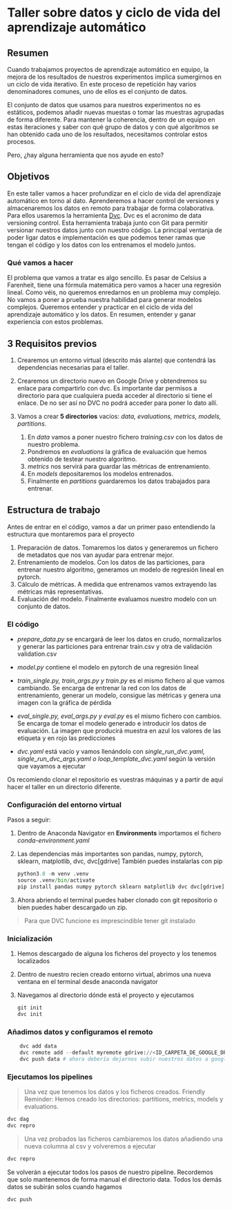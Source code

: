 # Taller sobre datos y ciclo de vida del aprendizaje automático

## Resumen

Cuando trabajamos proyectos de aprendizaje automático en equipo, la mejora de los resultados de nuestros experimentos implica sumergirnos en un ciclo de vida iterativo. En este proceso de repetición hay varios denominadores comunes, uno de ellos es el conjunto de datos.

El conjunto de datos que usamos para nuestros experimentos no es estáticos, podemos añadir nuevas muestas o tomar las muestras agrupadas de forma diferente. Para mantener la coherencia, dentro de un equipo en estas iteraciones y saber con qué grupo de datos y con qué algoritmos se han obtenido cada uno de los resultados, necesitamos controlar estos procesos.

Pero, ¿hay alguna herramienta que nos ayude en esto?

## Objetivos

En este taller vamos a hacer profundizar en el ciclo de vida del aprendizaje automático en torno al dato. Aprenderemos a hacer control de versiones y  almacenaremos los datos en remoto para trabajar de forma colaborativa. Para ellos usaremos la herramienta [Dvc](https://dvc.org/). Dvc es el acronimo de data versioning control. Esta herramienta trabaja junto con Git para permitir versionar nuestros datos junto con nuestro código. La principal ventanja de poder ligar datos e implementación es que podemos tener ramas que tengan el código y los datos con los entrenamos el modelo juntos.

### Qué vamos a hacer

El problema que vamos a tratar es algo sencillo. Es pasar de Celsius a Farenheit, tiene una fórmula matemática pero vamos a hacer una regresión lineal. Como véis, no queremos enredarnos en un problema muy complejo. No vamos a poner a prueba nuestra habilidad para generar modelos complejos. Queremos entender y practicar en el ciclo de vida del aprendizaje automático y los datos. En resumen, entender y ganar experiencia con estos problemas.

## 3 Requisitos previos

1. Crearemos un entorno virtual (descrito más alante) que contendrá las dependencias necesarias para el taller.
2. Crearemos un directorio nuevo en Google Drive y obtendremos su enlace para compartirlo con dvc. Es importante dar permisos a directorio para que cualquiera pueda acceder al directorio si tiene el enlace. De no ser así no DVC no podrá acceder para poner lo dato allí.
3. Vamos a crear **5 directorios** vacíos: _data, evaluations, metrics, models, partitions_.

    1. En _data_ vamos a poner nuestro fichero _training.csv_ con los datos de nuestro problema.
    2. Pondremos en _evaluations_ la gráfica de evaluación que hemos obtenido de testear nuestro algoritmo.
    3. _metrics_ nos servirá para guardar las métricas de entrenamiento.
    4. En _models_ depositaremos los modelos entrenados.
    5. Finalmente en _partitions_ guardaremos los datos trabajados para entrenar.

## Estructura de trabajo

Antes de entrar en el código, vamos a dar un primer paso entendiendo la estructura que montaremos para el proyecto

1. Preparación de datos. Tomaremos los datos y generaremos un fichero de metadatos que nos van ayudar para entrenar mejor.
2. Entrenamiento de modelos. Con los datos de las particiones, para entrenar nuestro algoritmo, generamos un modelo de regresión lineal en pytorch.
3. Cálculo de métricas. A medida que entrenamos vamos extrayendo las métricas más representativas.
4. Evaluación del modelo. Finalmente evaluamos nuestro modelo con un conjunto de datos.

### El código

- _prepare_data.py_ se encargará de leer los datos en crudo, normalizarlos y generar las particiones para entrenar train.csv y otra de validación validation.csv

- _model.py_ contiene el modelo en pytorch de una regresión lineal

- _train_single.py, train_args.py y train.py_ es el mismo fichero al que vamos cambiando. Se encarga de entrenar la red con los datos de entrenamiento, generar un modelo, consigue las métricas y genera una imagen con la gráfica de pérdida

- _eval_single.py, eval_args.py y eval.py_ es el mismo fichero con cambios. Se encarga de tomar el modelo generado e introducir los datos de evaluación. La imagen que producirá muestra en azul los valores de las etiqueta y en rojo las predicciones

- _dvc.yaml_ está vacío y vamos llenándolo con _single_run_dvc.yaml, single_run_dvc_args.yaml o loop_template_dvc.yaml_ según la versión que vayamos a ejecutar

Os recomiendo clonar el repositorio es vuestras máquinas y a partir de aquí hacer el taller en un directorio diferente.

### Configuración del entorno virtual

Pasos a seguir:

1. Dentro de Anaconda Navigator en **Environments** importamos el fichero _conda-environment.yaml_
2. Las dependencias más importantes son pandas, numpy, pytorch, sklearn, matplotlib, dvc, dvc[gdrive]
También puedes instalarlas con pip

    ```python
    python3.8 -m venv .venv
    source .venv/bin/activate
    pip install pandas numpy pytorch sklearn matplotlib dvc dvc[gdrive]     
    ```

3. Ahora abriendo el terminal puedes haber clonado con git repositorio o bien puedes haber descargado un zip.

>Para que DVC funcione es imprescindible tener git instalado

### Inicialización

1. Hemos descargado de alguna los ficheros del proyecto y los tenemos localizados
2. Dentro de nuestro recien creado entorno virtual, abrimos una nueva ventana en el terminal desde anaconda navigator
3. Navegamos al directorio dónde está el proyecto y ejecutamos

    ```python
    git init
    dvc init
    ```

### Añadimos datos y configuramos el remoto

```python
    dvc add data
    dvc remote add --default myremote gdrive://<ID_CARPETA_DE_GOOGLE_DRIVE> # Este es el id del final de la url al dar a compartir dentro de google drive
    dvc push data # ahora debería dejarnos subir nuestros datos a google drive
```

### Ejecutamos los pipelines

>Una vez que tenemos los datos y los ficheros creados. Friendly Reminder: Hemos creado los directorios: partitions, metrics, models y evaluations.

```python
dvc dag
dvc repro
```

> Una vez probados las ficheros cambiaremos los datos añadiendo una nueva columna al csv y volveremos a ejecutar

```python
dvc repro
```

Se volverán a ejecutar todos los pasos de nuestro pipeline.
Recordemos que solo mantenemos de forma manual el directorio data. Todos los demás datos se subirán solos cuando hagamos 

```python
dvc push
```
